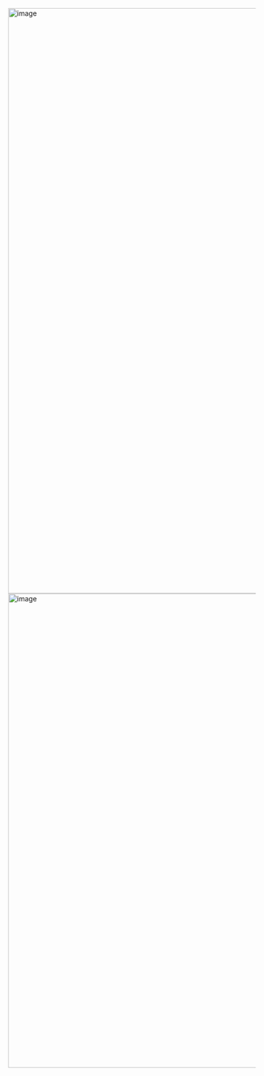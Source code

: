 <img width="879" height="1190" alt="image" src="https://github.com/user-attachments/assets/58b36f4a-fb3d-460e-bcb8-6f860bea013b" />

<img width="956" height="964" alt="image" src="https://github.com/user-attachments/assets/982776cb-0b2f-4745-91fe-93a3b63d4ad8" />
